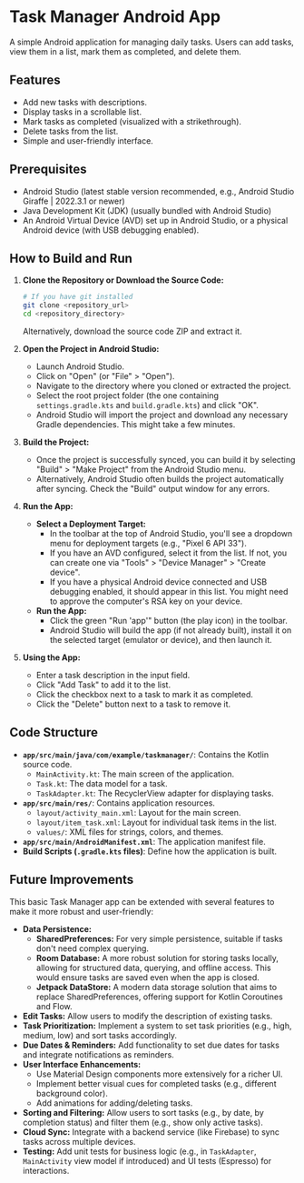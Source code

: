 # Task Manager Android App

A simple Android application for managing daily tasks. Users can add tasks, view them in a list, mark them as completed, and delete them.

## Features

- Add new tasks with descriptions.
- Display tasks in a scrollable list.
- Mark tasks as completed (visualized with a strikethrough).
- Delete tasks from the list.
- Simple and user-friendly interface.

## Prerequisites

- Android Studio (latest stable version recommended, e.g., Android Studio Giraffe | 2022.3.1 or newer)
- Java Development Kit (JDK) (usually bundled with Android Studio)
- An Android Virtual Device (AVD) set up in Android Studio, or a physical Android device (with USB debugging enabled).

## How to Build and Run

1.  **Clone the Repository or Download the Source Code:**
    ```bash
    # If you have git installed
    git clone <repository_url>
    cd <repository_directory>
    ```
    Alternatively, download the source code ZIP and extract it.

2.  **Open the Project in Android Studio:**
    *   Launch Android Studio.
    *   Click on "Open" (or "File" > "Open").
    *   Navigate to the directory where you cloned or extracted the project.
    *   Select the root project folder (the one containing `settings.gradle.kts` and `build.gradle.kts`) and click "OK".
    *   Android Studio will import the project and download any necessary Gradle dependencies. This might take a few minutes.

3.  **Build the Project:**
    *   Once the project is successfully synced, you can build it by selecting "Build" > "Make Project" from the Android Studio menu.
    *   Alternatively, Android Studio often builds the project automatically after syncing. Check the "Build" output window for any errors.

4.  **Run the App:**
    *   **Select a Deployment Target:**
        *   In the toolbar at the top of Android Studio, you'll see a dropdown menu for deployment targets (e.g., "Pixel 6 API 33").
        *   If you have an AVD configured, select it from the list. If not, you can create one via "Tools" > "Device Manager" > "Create device".
        *   If you have a physical Android device connected and USB debugging enabled, it should appear in this list. You might need to approve the computer's RSA key on your device.
    *   **Run the App:**
        *   Click the green "Run 'app'" button (the play icon) in the toolbar.
        *   Android Studio will build the app (if not already built), install it on the selected target (emulator or device), and then launch it.

5.  **Using the App:**
    *   Enter a task description in the input field.
    *   Click "Add Task" to add it to the list.
    *   Click the checkbox next to a task to mark it as completed.
    *   Click the "Delete" button next to a task to remove it.

## Code Structure

-   **`app/src/main/java/com/example/taskmanager/`**: Contains the Kotlin source code.
    -   `MainActivity.kt`: The main screen of the application.
    -   `Task.kt`: The data model for a task.
    -   `TaskAdapter.kt`: The RecyclerView adapter for displaying tasks.
-   **`app/src/main/res/`**: Contains application resources.
    -   `layout/activity_main.xml`: Layout for the main screen.
    -   `layout/item_task.xml`: Layout for individual task items in the list.
    -   `values/`: XML files for strings, colors, and themes.
-   **`app/src/main/AndroidManifest.xml`**: The application manifest file.
-   **Build Scripts (`.gradle.kts` files)**: Define how the application is built.

## Future Improvements

This basic Task Manager app can be extended with several features to make it more robust and user-friendly:

-   **Data Persistence:**
    -   **SharedPreferences:** For very simple persistence, suitable if tasks don't need complex querying.
    -   **Room Database:** A more robust solution for storing tasks locally, allowing for structured data, querying, and offline access. This would ensure tasks are saved even when the app is closed.
    -   **Jetpack DataStore:** A modern data storage solution that aims to replace SharedPreferences, offering support for Kotlin Coroutines and Flow.
-   **Edit Tasks:** Allow users to modify the description of existing tasks.
-   **Task Prioritization:** Implement a system to set task priorities (e.g., high, medium, low) and sort tasks accordingly.
-   **Due Dates & Reminders:** Add functionality to set due dates for tasks and integrate notifications as reminders.
-   **User Interface Enhancements:**
    -   Use Material Design components more extensively for a richer UI.
    -   Implement better visual cues for completed tasks (e.g., different background color).
    -   Add animations for adding/deleting tasks.
-   **Sorting and Filtering:** Allow users to sort tasks (e.g., by date, by completion status) and filter them (e.g., show only active tasks).
-   **Cloud Sync:** Integrate with a backend service (like Firebase) to sync tasks across multiple devices.
-   **Testing:** Add unit tests for business logic (e.g., in `TaskAdapter`, `MainActivity` view model if introduced) and UI tests (Espresso) for interactions.
